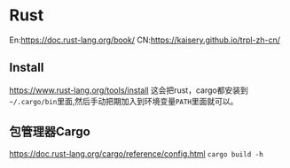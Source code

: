 # Rust
En:https://doc.rust-lang.org/book/
CN:https://kaisery.github.io/trpl-zh-cn/
## Install
https://www.rust-lang.org/tools/install
这会把rust，cargo都安装到`~/.cargo/bin`里面,然后手动把期加入到环境变量`PATH`里面就可以。
## 包管理器Cargo
https://doc.rust-lang.org/cargo/reference/config.html
`cargo build -h`